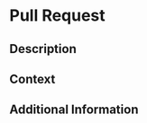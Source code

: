 # Pull Request

## Description

<!-- A description of the change you are making.  Keep it quick. -->  

## Context

<!-- If this pull request fixes an issue, link it here. -->  

## Additional Information

<!-- Put anything else here. -->  
